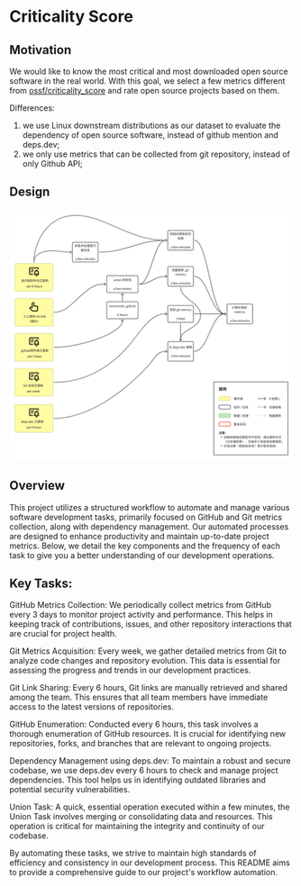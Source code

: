 # Criticality Score

## Motivation

We would like to know the most critical and most downloaded open source software in the real world. With this goal, we select a few metrics different from [ossf/criticality_score](https://github.com/ossf/criticality_score/) and rate open source projects based on them.

Differences:
1. we use Linux downstream distributions as our dataset to evaluate the dependency of open source software, instead of github mention and deps.dev;
2. we only use metrics that can be collected from git repository, instead of only Github API;

## Design

![workflow](figs/workflow.png)

## Overview
This project utilizes a structured workflow to automate and manage various software development tasks, primarily focused on GitHub and Git metrics collection, along with dependency management. Our automated processes are designed to enhance productivity and maintain up-to-date project metrics. Below, we detail the key components and the frequency of each task to give you a better understanding of our development operations.

## Key Tasks:
GitHub Metrics Collection: We periodically collect metrics from GitHub every 3 days to monitor project activity and performance. This helps in keeping track of contributions, issues, and other repository interactions that are crucial for project health.

Git Metrics Acquisition: Every week, we gather detailed metrics from Git to analyze code changes and repository evolution. This data is essential for assessing the progress and trends in our development practices.

Git Link Sharing: Every 6 hours, Git links are manually retrieved and shared among the team. This ensures that all team members have immediate access to the latest versions of repositories.

GitHub Enumeration: Conducted every 6 hours, this task involves a thorough enumeration of GitHub resources. It is crucial for identifying new repositories, forks, and branches that are relevant to ongoing projects.

Dependency Management using deps.dev: To maintain a robust and secure codebase, we use deps.dev every 6 hours to check and manage project dependencies. This tool helps us in identifying outdated libraries and potential security vulnerabilities.

Union Task: A quick, essential operation executed within a few minutes, the Union Task involves merging or consolidating data and resources. This operation is critical for maintaining the integrity and continuity of our codebase.

By automating these tasks, we strive to maintain high standards of efficiency and consistency in our development process. This README aims to provide a comprehensive guide to our project's workflow automation.